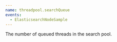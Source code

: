 ```yaml
---
name: threadpool.searchQueue
events:
  - ElasticsearchNodeSample
---
```


The number of queued threads in the search pool.